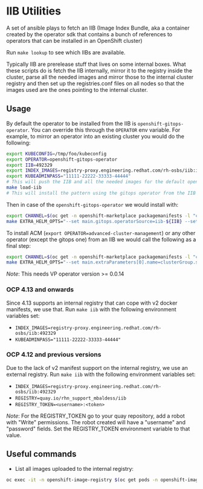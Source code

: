 # IIB Utilities

A set of ansible plays to fetch an IIB (Image Index Bundle, aka a container created by the operator sdk
that contains a bunch of references to operators that can be installed in an OpenShift cluster)

Run `make lookup` to see which IIBs are available.

Typically IIB are prerelease stuff that lives on some internal boxes. What these scripts do is fetch
the IIB internally, mirror it to the registry inside the cluster, parse all the needed images and mirror
those to the internal cluster registry and then set up the registries.conf files on all nodes so
that the images used are the ones pointing to the internal cluster.

## Usage

By default the operator to be installed from the IIB is `openshift-gitops-operator`. You can override this through the `OPERATOR` env variable.
For example, to mirror an operator into an existing cluster you would do the following:

```sh
export KUBECONFIG=/tmp/foo/kubeconfig
export OPERATOR=openshift-gitops-operator
export IIB=492329
export INDEX_IMAGES=registry-proxy.engineering.redhat.com/rh-osbs/iib:iib-${IIB}
export KUBEADMINPASS="11111-22222-33333-44444"
# This will push the IIB and all the needed images for the default openshift-gitops-operator into the cluster
make load-iib
# This will install the pattern using the gitops operator from the IIB
```

Then in case of the `openshift-gitops-operator` we would install with:

```sh
export CHANNEL=$(oc get -n openshift-marketplace packagemanifests -l "catalog=iib-${IIB}" --field-selector "metadata.name=${OPERATOR}" -o jsonpath='{.items[0].status.defaultChannel}')
make EXTRA_HELM_OPTS="--set main.gitops.operatorSource=iib-${IIB} --set main.gitops.channel=${CHANNEL}" install
```

To install ACM (`export OPERATOR=advanced-cluster-management`) or any other
operator (except the gitops one) from an IIB we would call the following as a
final step:

```sh
export CHANNEL=$(oc get -n openshift-marketplace packagemanifests -l "catalog=iib-${IIB}" --field-selector "metadata.name=${OPERATOR}" -o jsonpath='{.items[0].status.defaultChannel}')
make EXTRA_HELM_OPTS="--set main.extraParameters[0].name=clusterGroup.subscriptions.acm.source --set main.extraParameters[0].value=iib-${IIB} --set main.extraParameters[1].name=clusterGroup.subscriptions.acm.channel --set main.extraParameters[1].value=${CHANNEL}" install
```

*Note*: This needs VP operator version >= 0.0.14

### OCP 4.13 and onwards

Since 4.13 supports an internal registry that can cope with v2 docker manifests, we
use that. Run `make iib` with the following environment variables set:

* `INDEX_IMAGES=registry-proxy.engineering.redhat.com/rh-osbs/iib:492329`
* `KUBEADMINPASS="11111-22222-33333-44444"`

### OCP 4.12 and previous versions

Due to the lack of v2 manifest support on the internal registry, we use an external
registry. Run `make iib` with the following environment variables set:

* `INDEX_IMAGES=registry-proxy.engineering.redhat.com/rh-osbs/iib:492329`
* `REGISTRY=quay.io/rhn_support_mbaldess/iib`
* `REGISTRY_TOKEN=<username>:<token>`

*Note*: For the REGISTRY_TOKEN go to your quay repository, add a robot with "Write" permissions. The robot created will have a "username" and "password" fields. Set the REGISTRY_TOKEN environment variable to that value.

## Useful commands

* List all images uploaded to the internal registry:

```sh
oc exec -it -n openshift-image-registry $(oc get pods -n openshift-image-registry -o json | jq -r '.items[].metadata.name | select(. | test("^image-registry-"))' | head -n1) -- bash -c "curl -k -u kubeadmin:$(oc whoami -t) https://localhost:5000/v2/_catalog"
```
